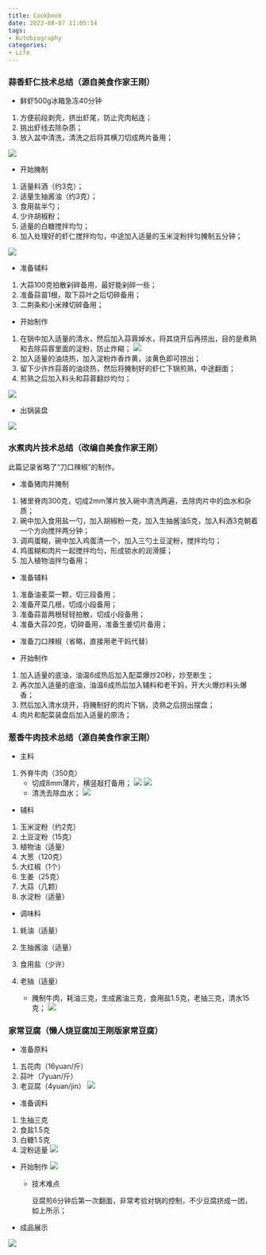 ```yaml
---
title: Cookbook
date: 2022-08-07 11:05:14
tags:
- Autobiography
categories:
- Life
---
```



### 蒜香虾仁技术总结（源自美食作家王刚）

- 鲜虾500g冰箱急冻40分钟

1. 方便前段剥壳，挤出虾尾，防止壳肉粘连；
2. 挑出虾线去除杂质；
3. 放入盆中清洗，清洗之后将其横刀切成两片备用；

![](suanrong_1.jpg)

   
- 开始腌制

1. 适量料酒（约3克）；
2. 适量生抽酱油（约3克）；
3. 食用盐半勺；
4. 少许胡椒粉；
5. 适量的白糖搅拌均匀；
6. 加入处理好的虾仁搅拌均匀，中途加入适量的玉米淀粉拌匀腌制五分钟；

![](suanrong_2.jpg)

- 准备辅料
1. 大蒜100克拍散剁碎备用，最好能剁碎一些；
2. 准备蒜苗1根，取下蒜叶之后切碎备用；
3. 二荆条和小米辣切碎备用；

- 开始制作

1. 在锅中加入适量的清水，然后加入蒜蓉焯水，将其烧开后再捞出，目的是煮熟和去除蒜蓉里面的淀粉，防止炸糊；
![](suanrong_3.jpg)
2. 加入适量的油烧热，加入淀粉炸香炸黄，淡黄色即可捞出；
3. 留下少许炸蒜蓉的油烧热，然后将腌制好的虾仁下锅煎熟，中途翻面；
4. 煎熟之后加入料头和蒜蓉翻炒均匀；

![](suanrong_4.jpg)

- 出锅装盘

![](suanrong_5.jpg)

### 水煮肉片技术总结（改编自美食作家王刚）

此篇记录省略了“刀口辣椒”的制作。


- 准备猪肉并腌制
1. 猪里脊肉300克，切成2mm薄片放入碗中清洗两遍，去除肉片中的血水和杂质；
2. 碗中加入食用盐一勺，加入胡椒粉一克，加入生抽酱油5克，加入料酒3克朝着一个方向搅拌两分钟；
3. 调鸡蛋糊，碗中加入鸡蛋清一个，加入三勺土豆淀粉，搅拌均匀；
4. 鸡蛋糊和肉片一起搅拌均匀，形成锁水的润滑膜；
5. 加入植物油拌匀备用；

- 准备辅料
1. 准备油麦菜一颗，切三段备用；
2. 准备芹菜几根，切成小段备用；
3. 准备蒜苗两根轻轻拍散，切成小段备用；
4. 准备大蒜20克，切碎备用，准备生姜切片备用；

- 准备刀口辣椒（省略，直接用老干妈代替）

- 开始制作

1. 加入适量的底油，油温6成热后加入配菜爆炒20秒，炒至断生；
2. 再次加入适量的底油，油温6成热后加入辅料和老干妈，开大火爆炒料头爆香；
3. 然后加入清水烧开，将腌制好的肉片下锅，烫熟之后捞出摆盘；
4. 肉片和配菜装盘后加入适量的原汤；

### 葱香牛肉技术总结（源自美食作家王刚）

- 主料

1. 外脊牛肉（350克） 
   - 切成8mm薄片，横竖敲打备用；
![](cookbook/shuizhuniurou_1.jpg)
![](cookbook/shuizhuniurou_2.jpg)
   - 清洗去除血水；
![](cookbook/shuizhuniurou_3.jpg)
     
    

- 辅料
1. 玉米淀粉（约2克）
2. 土豆淀粉（15克）
3. 植物油（适量）
4. 大葱（120克）
5. 大红椒（1个）
6. 生姜（25克）
7. 大蒜（几颗）
8. 水淀粉（适量）



- 调味料 
1. 蚝油（适量）
2. 生抽酱油（适量）
3. 食用盐（少许）
4. 老抽（适量）
   
   - 腌制牛肉，耗油三克，生成酱油三克，食用盐1.5克，老抽三克，清水15克；
     ![](cookbook/shuizhuniurou_5.jpg)

     
### 家常豆腐（懒人烧豆腐加王刚版家常豆腐）
- 准备原料
1. 五花肉（16yuan/斤） 
2. 蒜叶（7yuan/斤） 
3. 老豆腐（4yuan/jin）
![](cookbook/jiachangdoufu_2.jpg)

   
- 准备调料
1. 生抽三克
2. 食盐1.5克
3. 白糖1.5克 
4. 淀粉适量
![](cookbook/jiachangdoufu_1.jpg)

- 开始制作
![](cookbook/jiachangdoufu_3.jpg)
  
    - 技术难点
    
      豆腐煎6分钟后第一次翻面，非常考验对锅的控制，不少豆腐挤成一团，如上所示；
    

- 成品展示
  
![](cookbook/jiachangdoufu_4.jpg)



